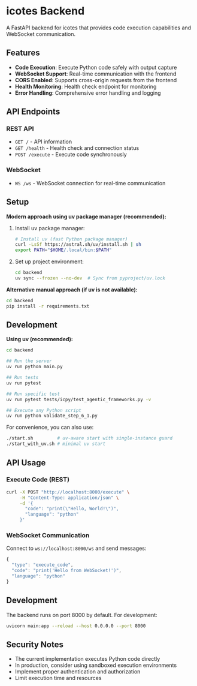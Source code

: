 # icotes Backend

A FastAPI backend for icotes that provides code execution capabilities and WebSocket communication.

## Features

- **Code Execution**: Execute Python code safely with output capture
- **WebSocket Support**: Real-time communication with the frontend
- **CORS Enabled**: Supports cross-origin requests from the frontend
- **Health Monitoring**: Health check endpoint for monitoring
- **Error Handling**: Comprehensive error handling and logging

## API Endpoints

### REST API

- `GET /` - API information
- `GET /health` - Health check and connection status
- `POST /execute` - Execute code synchronously

### WebSocket

- `WS /ws` - WebSocket connection for real-time communication

## Setup

**Modern approach using uv package manager (recommended):**

1. Install uv package manager:
   ```bash
   # Install uv (fast Python package manager)
   curl -LsSf https://astral.sh/uv/install.sh | sh
   export PATH="$HOME/.local/bin:$PATH"
   ```

2. Set up project environment:
   ```bash
   cd backend
   uv sync --frozen --no-dev  # Sync from pyproject/uv.lock
   ```

**Alternative manual approach (if uv is not available):**

```bash
cd backend
pip install -r requirements.txt
```

## Development

**Using uv (recommended):**

```bash
cd backend

## Run the server
uv run python main.py

## Run tests
uv run pytest

## Run specific test
uv run pytest tests/icpy/test_agentic_frameworks.py -v

## Execute any Python script
uv run python validate_step_6_1.py
```

For convenience, you can also use:
```bash
./start.sh         # uv-aware start with single-instance guard
./start_with_uv.sh # minimal uv start
```

## API Usage

### Execute Code (REST)

```bash
curl -X POST "http://localhost:8000/execute" \
     -H "Content-Type: application/json" \
     -d '{
       "code": "print(\"Hello, World!\")",
       "language": "python"
     }'
```

### WebSocket Communication

Connect to `ws://localhost:8000/ws` and send messages:

```javascript
{
  "type": "execute_code",
  "code": "print('Hello from WebSocket!')",
  "language": "python"
}
```

## Development

The backend runs on port 8000 by default. For development:

```bash
uvicorn main:app --reload --host 0.0.0.0 --port 8000
```

## Security Notes

- The current implementation executes Python code directly
- In production, consider using sandboxed execution environments
- Implement proper authentication and authorization
- Limit execution time and resources
